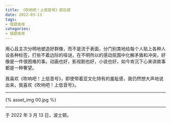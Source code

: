 ```yaml
---
title: 《吹响吧！上低音号》观后感
date: 2022-03-13
tags:
- 借题发挥
categories:
- 借题发挥
---
```


用心且主次分明地塑造好群像，而不是流于表面，分门别类地给每个人贴上各种人设各种标签，打些不着边际的哑谜，在不明所以的感动氛围中化解矛盾和冲突，好像是一件很困难的事。动画也好，影视剧也好，小说也好，如今肯沉下心来讲故事都是一种奢望。

我喜欢《吹响吧！上低音号》，即使带着亚文化特有的羞耻感，我仍然想大声地说出来，我喜欢《吹响吧！上低音号》。

------

{% asset_img 00.jpg %}

------

于 2022 年 3 月 13 日，波士顿。
